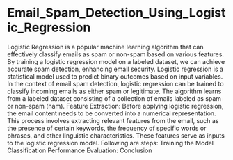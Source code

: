 # Email_Spam_Detection_Using_Logistic_Regression
Logistic Regression is a popular machine learning algorithm that can effectively classify emails as spam or non-spam based on various features. By training a logistic regression model on a labeled dataset, we can achieve accurate spam detection, enhancing email security. 
Logistic regression is a statistical model used to predict binary outcomes based on input variables. In the context of email spam detection, logistic regression can be trained to classify incoming emails as either spam or legitimate. The algorithm learns from a labeled dataset consisting of a collection of emails labeled as spam or non-spam (ham).
Feature Extraction:
Before applying logistic regression, the email content needs to be converted into a numerical representation. This process involves extracting relevant features from the email, such as the presence of certain keywords, the frequency of specific words or phrases, and other linguistic characteristics. These features serve as inputs to the logistic regression model.
Following are steps:
Training the Model
Classification 
Performance Evaluation:
Conclusion
